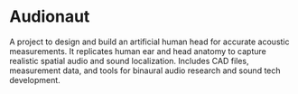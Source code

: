 # Audionaut
A project to design and build an artificial human head for accurate acoustic measurements. It replicates human ear and head anatomy to capture realistic spatial audio and sound localization. Includes CAD files, measurement data, and tools for binaural audio research and sound tech development.


